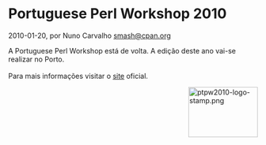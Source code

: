 
# Portuguese Perl Workshop 2010

 2010-01-20, por Nuno Carvalho <smash@cpan.org>

A Portuguese Perl Workshop está de volta. A edição deste ano vai-se realizar no Porto.<br /><br />Para mais informações visitar o <a href="http://workshop.perl.pt/">site</a> oficial.<form mt:asset-id="21" class="mt-enclosure mt-enclosure-image" contenteditable="false"><a href="http://perl.pt/ptpw2010-logo-stamp.png"><img alt="ptpw2010-logo-stamp.png" src="%%BASE_URI%%imgs/ptpw2010-logo-stamp-thumb-140x102.png" class="mt-image-right" style="margin: 0pt 0pt 20px 20px; float: right;" height="102" width="140" /></a></form><div><br /></div><div><br /></div>

